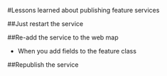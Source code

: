#Lessons learned about publishing feature services


##Just restart the service

##Re-add the service to the web map
- When you add fields to the feature class


##Republish the service
